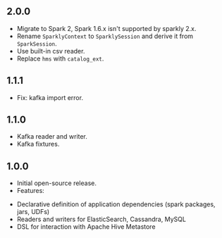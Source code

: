 ## 2.0.0
* Migrate to Spark 2, Spark 1.6.x isn't supported by sparkly 2.x. 
* Rename `SparklyContext` to `SparklySession` and derive it from `SparkSession`.
* Use built-in csv reader.
* Replace `hms` with `catalog_ext`.

## 1.1.1
* Fix: kafka import error.

## 1.1.0
* Kafka reader and writer.
* Kafka fixtures.

## 1.0.0
* Initial open-source release.
* Features:
 - Declarative definition of application dependencies (spark packages, jars, UDFs)
 - Readers and writers for ElasticSearch, Cassandra, MySQL
 - DSL for interaction with Apache Hive Metastore
